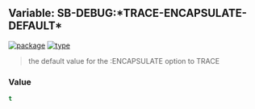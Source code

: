 ## Variable: SB-DEBUG:\*TRACE-ENCAPSULATE-DEFAULT\*
[![package](https://img.shields.io/badge/Package-SB--DEBUG-5f9ea0.svg?style=social&colorA=999999)](../) [![type](https://img.shields.io/badge/Type-Variable-5f9ea0.svg?style=social&colorA=999999)](../#variable) 

> the default value for the :ENCAPSULATE option to TRACE

### Value
```cl
t
```
